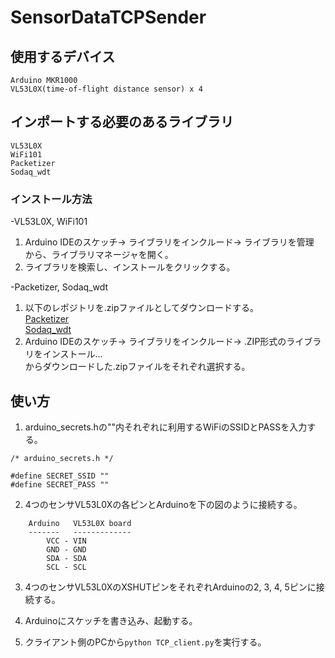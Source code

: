# SensorDataTCPSender

## 使用するデバイス
```
Arduino MKR1000
VL53L0X(time-of-flight distance sensor) x 4
```

## インポートする必要のあるライブラリ
```
VL53L0X
WiFi101
Packetizer
Sodaq_wdt
```
### インストール方法
-VL53L0X, WiFi101
  1. Arduino IDEのスケッチ-> ライブラリをインクルード-> ライブラリを管理  
  から、ライブラリマネージャを開く。  
  2. ライブラリを検索し、インストールをクリックする。 

-Packetizer, Sodaq_wdt
  1. 以下のレポジトリを.zipファイルとしてダウンロードする。  
  [Packetizer](https://github.com/hideakitai/Packetizer)  
  [Sodaq_wdt](https://github.com/SodaqMoja/Sodaq_wdt)  
  2. Arduino IDEのスケッチ-> ライブラリをインクルード-> .ZIP形式のライブラリをインストール...  
  からダウンロードした.zipファイルをそれぞれ選択する。


## 使い方
1. arduino_secrets.hの""内それぞれに利用するWiFiのSSIDとPASSを入力する。 
```
/* arduino_secrets.h */

#define SECRET_SSID ""
#define SECRET_PASS ""
```  
 
2. 4つのセンサVL53L0Xの各ピンとArduinoを下の図のように接続する。  
```
    Arduino   VL53L0X board  
    -------   -------------  
        VCC - VIN  
        GND - GND  
        SDA - SDA  
        SCL - SCL  
```
 
3. 4つのセンサVL53L0XのXSHUTピンをそれぞれArduinoの2, 3, 4, 5ピンに接続する。  
 
4. Arduinoにスケッチを書き込み、起動する。
 
5. クライアント側のPCから`python TCP_client.py`を実行する。
